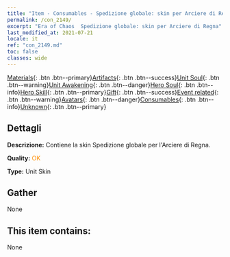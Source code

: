 ```yaml
---
title: "Item - Consumables - Spedizione globale: skin per Arciere di Regna"
permalink: /con_2149/
excerpt: "Era of Chaos  Spedizione globale: skin per Arciere di Regna"
last_modified_at: 2021-07-21
locale: it
ref: "con_2149.md"
toc: false
classes: wide
---
```

 [Materials](/ItemsIT/){: .btn .btn--primary}[Artifacts](/ItemsIT/Artifacts/){: .btn .btn--success}[Unit Soul](/ItemsIT/UnitSoul/){: .btn .btn--warning}[Unit Awakening](/ItemsIT/UnitAwakening/){: .btn .btn--danger}[Hero Soul](/ItemsIT/HeroSoul/){: .btn .btn--info}[Hero Skill](/ItemsIT/HeroSkill/){: .btn .btn--primary}[Gift](/ItemsIT/Gift/){: .btn .btn--success}[Event related](/ItemsIT/Events/){: .btn .btn--warning}[Avatars](/ItemsIT/Avatars/){: .btn .btn--danger}[Consumables](/ItemsIT/Consumables/){: .btn .btn--info}[Unknown](/ItemsIT/Unknown/){: .btn .btn--primary}

## Dettagli
 **Descrizione:** Contiene la skin Spedizione globale per l'Arciere di Regna.

 **Quality:** <span style="color: #FF8C00">OK</span>

 **Type:** Unit Skin

## Gather

  None

## This item contains:

  None

